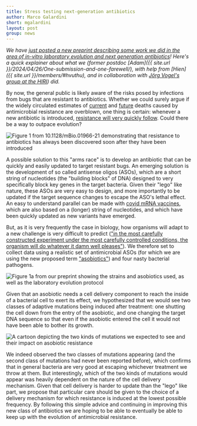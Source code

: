 ```yaml
---
title: Stress testing next-generation antibiotics 
author: Marco Galardini
short: mgalardini
layout: post
group: news
---
```


_We have [just posted a new preprint describing some work we did in the area of
in-vitro laboratory evolution and next generation antibiotics](https://www.biorxiv.org/content/10.1101/2024.10.29.620885v1)! Here's a quick explainer
about what we (former postdoc [Adam]({{ site.url }}/2024/04/26/One-submission-and-one-farewell/), with help from
[Hien]({{ site.url }}/members/#hvuthu), and in collaboration with
[Jörg Vogel's group at the HIRI](https://www.helmholtz-hiri.de/en/research/organisation/people/person/prof-joerg-vogel/))
did._

By now, the general public is likely aware of the risks posed by infections from bugs that are
resistant to antibiotics. Whether we could surely argue if the widely circulated estimates
of [current](https://www.johnlees.me/posts/did-1-27m-people-die-from-amr-in-2019/) and
[future](https://journals.plos.org/plosmedicine/article?id=10.1371/journal.pmed.1002184) deaths caused by antimicrobial resistance are overblown, one thing is
certain: whenever a new antibiotic is introduced, [resistance will very quickly follow](https://journals.asm.org/doi/10.1128/mBio.01966-21).
Could there be a way to outpace evolution?

<img class="img-fluid" src="{{ site.url }}/static/img/news/20241030_abx.jpg" alt="Figure 1 from 10.1128/mBio.01966-21 demonstrating that resistance to antibiotics has always been discovered soon after they have been introduced">

A possible solution to this "arms race" is to develop an antibiotic
that can be quickly and easily updated to target resistant bugs.
An emerging solution is the development of so called antisense oligos (ASOs), which are
a short string of nucleotides (the "building blocks" of DNA) designed to 
very specifically block
key genes in the target bacteria.
Given their "lego" like nature, these ASOs are very easy to design, and more importantly
to be updated if the target sequence changes to escape the ASO's lethal effect.
An easy to understand parallel can be made with [covid mRNA vaccines](https://berthub.eu/articles/posts/reverse-engineering-source-code-of-the-biontech-pfizer-vaccine/), which are also based
on a (longer) string of nucleotides, and which
have been quickly updated as new variants have emerged.

But, as it is very frequently the case in biology, how organisms will adapt to
a new challenge is very difficult to predict
(["in the most carefully constructed experiment under the most carefully controlled conditions, the organism will do whatever it damn well pleases"](https://blog.codinghorror.com/the-organism-will-do-what-it-damn-well-pleases/)).
We therefore set to collect data using a realistic set of antimicrobial ASOs (for which we are using the new proposed term ["asobiotics"](https://www.helmholtz-hiri.de/en/newsroom/news/detail/news/focus-on-precision-antibacterials/))
and four nasty bacterial pathogens.

<img class="img-fluid" src="{{ site.url }}/static/img/news/20241030_aso.jpg" alt="Figure 1a from our preprint showing the strains and asobiotics used, as well as the laboratory evolution protocol">

Given that an asobiotic needs a cell delivery component to reach the inside of a bacterial cell to exert its effect,
we hypothesized that we would see two classes of adaptive mutations being induced after treatment: one shutting the cell down
from the entry of the asobiotic, and one changing the target DNA sequence so that even if the asobiotic entered the cell
it would not have been able to bother its growth.

<img class="img-fluid" src="{{ site.url }}/static/img/news/20241030_scheme.jpg" alt="A cartoon depicting the two kinds of mutations we expected to see and their impact on asobiotic resistance">

We indeed observed the two classes of mutations appearing (and the second class of mutations had never been reported before),
which confirms that in general bacteria
are very good at escaping whichever treatment we throw at them. But interestingly, which of the two kinds of
mutations would appear was heavily dependent on the nature of the cell delivery mechanism.
Given that cell delivery is harder to update than the "lego" like part, we propose that
particular care should be given to the choice of a delivery mechanism for which resistance
is induced at the lowest possible frequency. By following this simple advice and continuing in
improving this new class of antibiotics we are hoping to be able to eventually be able
to keep up with the evolution of antimicrobial resistance.
